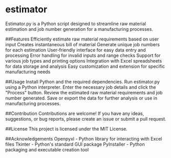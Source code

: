 # estimator

Estimator.py is a Python script designed to streamline raw material estimation and job number generation for a manufacturing processes.

##Features
Efficiently estimate raw material requirements based on user input
Creates instantaneous bill of material
Generate unique job numbers for each estimation
User-friendly interface for easy data entry and processing
Error handling for invalid inputs and range checks
Support for various job types and printing options
Integration with Excel spreadsheets for data storage and analysis
Easy customization and extension for specific manufacturing needs

##Usage
Install Python and the required dependencies.
Run estimator.py using a Python interpreter.
Enter the necessary job details and click the "Process" button.
Review the estimated raw material requirements and job number generated.
Save or export the data for further analysis or use in manufacturing processes.

##Contribution
Contributions are welcome! If you have any ideas, suggestions, or bug reports, please create an issue or submit a pull request.

##License
This project is licensed under the MIT License.

##Acknowledgements
Openpyxl - Python library for interacting with Excel files
Tkinter - Python's standard GUI package
PyInstaller - Python packaging and executable creation tool
